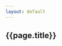 ```yaml
---
layout: default
---
```

<section>
  <div class="flex">
    <div class="flex__leftCol"></div>
    <div class="flex__mainCol">
      <h1>{{page.title}}</h1>
    </div>
    <div class="flex__rightCol"></div>
  </div>
</section>
